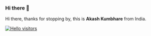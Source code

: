 ### Hi there 👋

Hi there, thanks for stopping by, this is **Akash Kumbhare** from India.

[![Hello visitors](https://visitor-badge.glitch.me/badge?page_id=spartan4cs.spartan4cs)](https://github.com/spartan4cs/visitor-badge)
<!--
**spartan4cs/spartan4cs** is a ✨ _special_ ✨ repository because its `README.md` (this file) appears on your GitHub profile.

Here are some ideas to get you started:

- 🔭 I’m currently working on ...
- 🌱 I’m currently learning ...
- 👯 I’m looking to collaborate on ...
- 🤔 I’m looking for help with ...
- 💬 Ask me about ...
- 📫 How to reach me: ...
- 😄 Pronouns: ...
- ⚡ Fun fact: ...
-->

